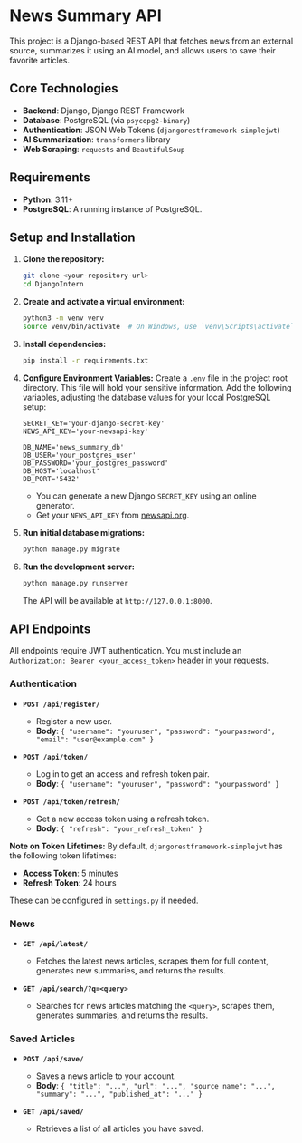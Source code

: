# News Summary API

This project is a Django-based REST API that fetches news from an external source, summarizes it using an AI model, and allows users to save their favorite articles.

## Core Technologies

*   **Backend**: Django, Django REST Framework
*   **Database**: PostgreSQL (via `psycopg2-binary`)
*   **Authentication**: JSON Web Tokens (`djangorestframework-simplejwt`)
*   **AI Summarization**: `transformers` library
*   **Web Scraping**: `requests` and `BeautifulSoup`

## Requirements

*   **Python**: 3.11+
*   **PostgreSQL**: A running instance of PostgreSQL.

## Setup and Installation

1.  **Clone the repository:**
    ```bash
    git clone <your-repository-url>
    cd DjangoIntern
    ```

2.  **Create and activate a virtual environment:**
    ```bash
    python3 -m venv venv
    source venv/bin/activate  # On Windows, use `venv\Scripts\activate`
    ```

3.  **Install dependencies:**
    ```bash
    pip install -r requirements.txt
    ```

4.  **Configure Environment Variables:**
    Create a `.env` file in the project root directory. This file will hold your sensitive information. Add the following variables, adjusting the database values for your local PostgreSQL setup:

    ```
    SECRET_KEY='your-django-secret-key'
    NEWS_API_KEY='your-newsapi-key'
    
    DB_NAME='news_summary_db'
    DB_USER='your_postgres_user'
    DB_PASSWORD='your_postgres_password'
    DB_HOST='localhost'
    DB_PORT='5432'
    ```
    *   You can generate a new Django `SECRET_KEY` using an online generator.
    *   Get your `NEWS_API_KEY` from [newsapi.org](https://newsapi.org/).

5.  **Run initial database migrations:**
    ```bash
    python manage.py migrate
    ```

6.  **Run the development server:**
    ```bash
    python manage.py runserver
    ```
    The API will be available at `http://127.0.0.1:8000`.

## API Endpoints

All endpoints require JWT authentication. You must include an `Authorization: Bearer <your_access_token>` header in your requests.

### Authentication

*   **`POST /api/register/`**
    *   Register a new user.
    *   **Body**: `{ "username": "youruser", "password": "yourpassword", "email": "user@example.com" }`

*   **`POST /api/token/`**
    *   Log in to get an access and refresh token pair.
    *   **Body**: `{ "username": "youruser", "password": "yourpassword" }`

*   **`POST /api/token/refresh/`**
    *   Get a new access token using a refresh token.
    *   **Body**: `{ "refresh": "your_refresh_token" }`

**Note on Token Lifetimes:** By default, `djangorestframework-simplejwt` has the following token lifetimes:
*   **Access Token**: 5 minutes
*   **Refresh Token**: 24 hours

These can be configured in `settings.py` if needed.

### News

*   **`GET /api/latest/`**
    *   Fetches the latest news articles, scrapes them for full content, generates new summaries, and returns the results.

*   **`GET /api/search/?q=<query>`**
    *   Searches for news articles matching the `<query>`, scrapes them, generates summaries, and returns the results.

### Saved Articles

*   **`POST /api/save/`**
    *   Saves a news article to your account.
    *   **Body**: `{ "title": "...", "url": "...", "source_name": "...", "summary": "...", "published_at": "..." }`

*   **`GET /api/saved/`**
    *   Retrieves a list of all articles you have saved.
